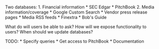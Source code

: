 Two databases:
    1.  Financial information
        * SEC Edgar
        * PitchBook
    2. Media information/coverage
        * Google Custom Search
        * Vendor press release pages
        * Media RSS feeds
            * Finextra
            * Bob's Guide

What do will users be able to ask?
How will we expose functionality to users?
When should we update databases?

TODO:
    * Specify queries
    * Get access to PitchBook
    * Documentation

